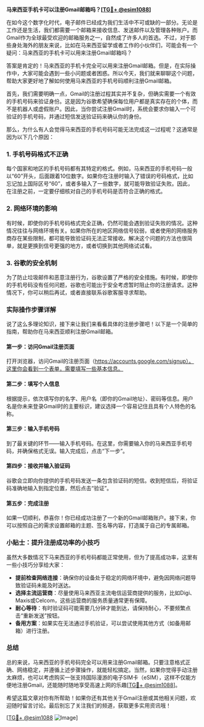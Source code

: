 **马来西亚手机卡可以注册Gmail邮箱吗？[[TG💪+ @esim1088](https://t.me/s/esim1088)]**

在如今这个数字化时代，电子邮件已经成为我们生活中不可或缺的一部分。无论是工作还是生活，我们都需要一个邮箱来接收信息、发送邮件以及管理各种账户。而Gmail作为全球最受欢迎的邮箱服务之一，自然成了许多人的首选。不过，对于那些身处海外的朋友来说，比如在马来西亚留学或者工作的小伙伴们，可能会有一个疑问：马来西亚的手机卡可以用来注册Gmail邮箱吗？

答案是肯定的！马来西亚的手机卡完全可以用来注册Gmail邮箱。但是，在实际操作中，大家可能会遇到一些小问题或者困惑。所以今天，我们就来聊聊这个问题，帮助大家更好地了解如何使用马来西亚的手机号码顺利注册Gmail邮箱。

首先，我们需要明确一点，Gmail的注册过程其实并不复杂，但确实需要一个有效的手机号码来验证身份。这是因为谷歌希望确保每位用户都是真实存在的个体，而不是机器人或虚假账户。因此，当你尝试注册Gmail时，系统会要求你输入一个可验证的手机号码，并通过短信发送验证码来确认你的身份。

那么，为什么有人会觉得马来西亚的手机号码可能无法完成这一过程呢？这通常是因为以下几个原因：

### 1. 手机号码格式不正确

每个国家和地区的手机号码都有其特定的格式。例如，马来西亚的手机号码一般以“60”开头，后面跟着10位数字。如果你在注册时输入了错误的号码格式，比如忘记加上国际区号“60”，或者多输入了一些数字，就可能导致验证失败。因此，在注册之前，一定要仔细核对自己的手机号码是否符合正确的格式。

### 2. 网络环境的影响

有时候，即使你的手机号码格式完全正确，仍然可能会遇到验证失败的情况。这种情况往往与网络环境有关。如果你所在的地区网络信号较弱，或者使用的网络服务商存在某些限制，都可能导致验证码无法正常接收。解决这个问题的方法也很简单，就是更换到信号更强的地方，或者切换到其他网络试试看。

### 3. 谷歌的安全机制

为了防止垃圾邮件和恶意注册行为，谷歌设置了严格的安全措施。有时候，即使你的手机号码没有任何问题，谷歌也可能出于安全考虑暂时阻止你的注册请求。这种情况下，你可以稍后再试，或者直接联系谷歌客服寻求帮助。

### 实际操作步骤详解

说了这么多理论知识，接下来让我们来看看具体的注册步骤吧！以下是一个简单的指南，帮助你在马来西亚顺利注册Gmail邮箱。

#### 第一步：访问Gmail注册页面

打开浏览器，访问Gmail的注册页面（https://accounts.google.com/signup）。这里你会看到一个表单，需要填写一些基本信息。

#### 第二步：填写个人信息

根据提示，依次填写你的名字、用户名（即你的Gmail地址）、密码等信息。用户名是你未来登录Gmail时的主要标识，建议选择一个容易记住且具有个人特色的名称。

#### 第三步：输入手机号码

到了最关键的环节——输入手机号码。在这里，你需要输入你的马来西亚手机号码，并确保格式无误。输入完成后，点击“下一步”。

#### 第四步：接收并输入验证码

谷歌会立即向你提供的手机号码发送一条包含验证码的短信。收到短信后，将验证码准确地输入到指定位置，然后点击“验证”。

#### 第五步：完成注册

如果一切顺利，恭喜你！你已经成功注册了一个新的Gmail邮箱账户。接下来，你可以按照自己的需求设置邮箱的主题、签名等内容，打造属于自己的专属邮箱。

### 小贴士：提升注册成功率的小技巧

虽然大多数情况下马来西亚的手机号码都能正常使用，但为了提高成功率，这里有一些小技巧分享给大家：

- **提前检查网络连接**：确保你的设备处于稳定的网络环境中，避免因网络问题导致验证码未能及时送达。
- **选择主流运营商**：尽量使用马来西亚主流电信运营商提供的服务，比如Digi、Maxis或Celcom，这些运营商的服务质量通常更有保障。
- **耐心等待**：有时验证码可能需要几分钟才能到达，请保持耐心，不要频繁点击“重新发送”按钮。
- **备用方案**：如果实在无法通过手机验证，可以尝试使用其他方式（如备用邮箱）进行注册。

### 总结

总的来说，马来西亚的手机号码完全可以用来注册Gmail邮箱。只要注意格式正确、网络稳定，并遵循上述步骤操作，就能轻松搞定。当然，如果你觉得手动注册太麻烦，也可以考虑购买一张支持国际漫游的电子SIM卡（eSIM），这样不仅能方便地注册Gmail，还能随时随地享受高速上网的乐趣[[TG💪+ @esim1088](https://t.me/s/esim1088)]。

希望这篇文章对你有所帮助！如果你还有其他关于Gmail注册或其他相关问题，欢迎随时留言讨论。最后别忘了关注我们的频道，获取更多实用资讯哦！

[[TG💪+ @esim1088](https://t.me/s/esim1088) ![Image](https://i.postimg.cc/4NQfJmqS/Snipaste-2025-05-13-00-14-12.png)]